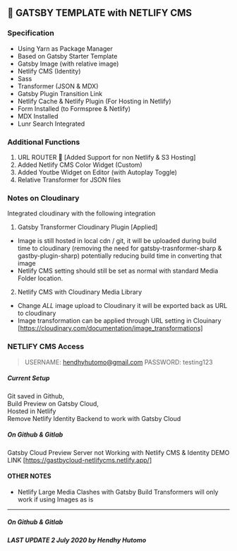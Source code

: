 ## 🚀 GATSBY TEMPLATE with NETLIFY CMS

### Specification

- Using Yarn as Package Manager
- Based on Gatsby Starter Template
- Gatsby Image (with relative image)
- Netlify CMS (Identity)
- Sass
- Transformer (JSON & MDX)
- Gatsby Plugin Transition Link
- Netlify Cache & Netlify Plugin (For Hosting in Netlify)
- Form Installed (to Formspree & Netlify)
- MDX Installed
- Lunr Search Integrated

### Additional Functions

1. URL ROUTER :link: [Added Support for non Netlify & S3 Hosting]
2. Added Netlify CMS Color Widget (Custom)
3. Added Youtbe Widget on Editor (with Autoplay Toggle)
4. Relative Transformer for JSON files

### Notes on Cloudinary

Integrated cloudinary with the following integration

1. Gatsby Transformer Cloudinary Plugin [Applied]
- Image is still hosted in local cdn / git, it will be uploaded during build time to cloudinary (removing the need for gatsby-trasnformer-sharp & gastby-plugin-sharp) potentially reducing build time in converting that image
- Netlify CMS setting should still be set as normal with standard Media Folder location.

2. Netlify CMS with Cloudinary Media Library
- Change *ALL* image upload to Cloudinary it will be exported back as URL to cloudinary
- Image transformation can be applied through URL setting in Clouinary [https://cloudinary.com/documentation/image_transformations]

### NETLIFY CMS Access

> USERNAME: hendhyhutomo@gmail.com
> PASSWORD: testing123

##### Current Setup

Git saved in Github,  
Build Preview on Gatsby Cloud,  
Hosted in Netlify  
Remove Netlify Identity Backend to work with Gatsby Cloud

##### On Github & Gitlab

Gatsby Cloud Preview Server not Working with Netlify CMS & Identity
DEMO LINK [https://gastbycloud-netlifycms.netlify.app/]

#### OTHER NOTES

- Netlify Large Media Clashes with Gatsby Build Transformers will only work if using Images as is

---

##### On Github & Gitlab
##### LAST UPDATE 2 July 2020 by Hendhy Hutomo
